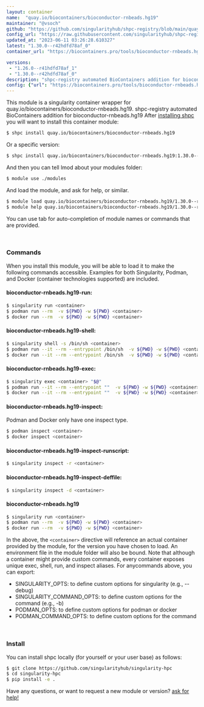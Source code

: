 ```yaml
---
layout: container
name:  "quay.io/biocontainers/bioconductor-rnbeads.hg19"
maintainer: "@vsoch"
github: "https://github.com/singularityhub/shpc-registry/blob/main/quay.io/biocontainers/bioconductor-rnbeads.hg19/container.yaml"
config_url: "https://raw.githubusercontent.com/singularityhub/shpc-registry/main/quay.io/biocontainers/bioconductor-rnbeads.hg19/container.yaml"
updated_at: "2023-06-11 03:26:28.610327"
latest: "1.30.0--r42hdfd78af_0"
container_url: "https://biocontainers.pro/tools/bioconductor-rnbeads.hg19"

versions:
 - "1.26.0--r41hdfd78af_1"
 - "1.30.0--r42hdfd78af_0"
description: "shpc-registry automated BioContainers addition for bioconductor-rnbeads.hg19"
config: {"url": "https://biocontainers.pro/tools/bioconductor-rnbeads.hg19", "maintainer": "@vsoch", "description": "shpc-registry automated BioContainers addition for bioconductor-rnbeads.hg19", "latest": {"1.30.0--r42hdfd78af_0": "sha256:100a40bb6d7ab804e4fe77ba931addf0391fd36417d86d4b320765cac19240a6"}, "tags": {"1.26.0--r41hdfd78af_1": "sha256:366ee2b2ed6a983b5633ba95f90f70f9a3c285e016bd09f2426b905c3c197891", "1.30.0--r42hdfd78af_0": "sha256:100a40bb6d7ab804e4fe77ba931addf0391fd36417d86d4b320765cac19240a6"}, "docker": "quay.io/biocontainers/bioconductor-rnbeads.hg19"}
---
```


This module is a singularity container wrapper for quay.io/biocontainers/bioconductor-rnbeads.hg19.
shpc-registry automated BioContainers addition for bioconductor-rnbeads.hg19
After [installing shpc](#install) you will want to install this container module:


```bash
$ shpc install quay.io/biocontainers/bioconductor-rnbeads.hg19
```

Or a specific version:

```bash
$ shpc install quay.io/biocontainers/bioconductor-rnbeads.hg19:1.30.0--r42hdfd78af_0
```

And then you can tell lmod about your modules folder:

```bash
$ module use ./modules
```

And load the module, and ask for help, or similar.

```bash
$ module load quay.io/biocontainers/bioconductor-rnbeads.hg19/1.30.0--r42hdfd78af_0
$ module help quay.io/biocontainers/bioconductor-rnbeads.hg19/1.30.0--r42hdfd78af_0
```

You can use tab for auto-completion of module names or commands that are provided.

<br>

### Commands

When you install this module, you will be able to load it to make the following commands accessible.
Examples for both Singularity, Podman, and Docker (container technologies supported) are included.

#### bioconductor-rnbeads.hg19-run:

```bash
$ singularity run <container>
$ podman run --rm  -v ${PWD} -w ${PWD} <container>
$ docker run --rm  -v ${PWD} -w ${PWD} <container>
```

#### bioconductor-rnbeads.hg19-shell:

```bash
$ singularity shell -s /bin/sh <container>
$ podman run --it --rm --entrypoint /bin/sh  -v ${PWD} -w ${PWD} <container>
$ docker run --it --rm --entrypoint /bin/sh  -v ${PWD} -w ${PWD} <container>
```

#### bioconductor-rnbeads.hg19-exec:

```bash
$ singularity exec <container> "$@"
$ podman run --it --rm --entrypoint ""  -v ${PWD} -w ${PWD} <container> "$@"
$ docker run --it --rm --entrypoint ""  -v ${PWD} -w ${PWD} <container> "$@"
```

#### bioconductor-rnbeads.hg19-inspect:

Podman and Docker only have one inspect type.

```bash
$ podman inspect <container>
$ docker inspect <container>
```

#### bioconductor-rnbeads.hg19-inspect-runscript:

```bash
$ singularity inspect -r <container>
```

#### bioconductor-rnbeads.hg19-inspect-deffile:

```bash
$ singularity inspect -d <container>
```



#### bioconductor-rnbeads.hg19

```bash
$ singularity run <container>
$ podman run --rm  -v ${PWD} -w ${PWD} <container>
$ docker run --rm  -v ${PWD} -w ${PWD} <container>
```


In the above, the `<container>` directive will reference an actual container provided
by the module, for the version you have chosen to load. An environment file in the
module folder will also be bound. Note that although a container
might provide custom commands, every container exposes unique exec, shell, run, and
inspect aliases. For anycommands above, you can export:

 - SINGULARITY_OPTS: to define custom options for singularity (e.g., --debug)
 - SINGULARITY_COMMAND_OPTS: to define custom options for the command (e.g., -b)
 - PODMAN_OPTS: to define custom options for podman or docker
 - PODMAN_COMMAND_OPTS: to define custom options for the command

<br>

### Install

You can install shpc locally (for yourself or your user base) as follows:

```bash
$ git clone https://github.com/singularityhub/singularity-hpc
$ cd singularity-hpc
$ pip install -e .
```

Have any questions, or want to request a new module or version? [ask for help!](https://github.com/singularityhub/singularity-hpc/issues)